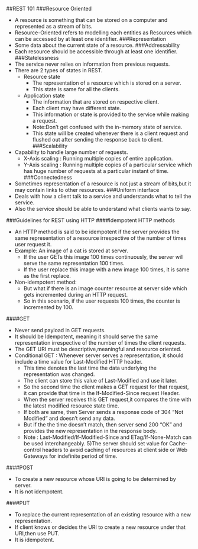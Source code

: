 ##REST 101
###Resource Oriented
- A resource is something that can be stored on a computer and represented as a stream of bits.
- Resource-Oriented refers to modelling each entities as Resources which can be accessed by at least one identifier.
###Representation
- Some data about the current state of a resource.
###Addressability
- Each resource should be accessible through at least one identifier.
###Statelessness
- The service never relies on information from previous requests.
- There are 2 types of states in REST.
    - Resource state
        - The representation of a resource which is stored on a server.
        - This state is same for all the clients.    
    - Application state
        - The information that are stored on respective client.
        - Each client may have different state.
        - This information or state is provided to the service while making a request.
        - Note:Don’t get confused with the in-memory state of service.
        - This state will be created whenever there is a client request and flushed out after sending the response back to client.    
###Scalability
- Capability to handle large number of requests.
    - X-Axis scaling : Running multiple copies of entire application.
    - Y-Axis scaling : Running multiple copies of a particular service which has huge number of requests at a particular instant of time.
###Connectedness
- Sometimes representation of a resource is not just a stream of bits,but it may contain links to other resources.
###Uniform interface
- Deals with how a client talk to a service and understands what to tell the service.
- Also the service should be able to understand what clients wants to say.

###Guidelines for REST using HTTP
####Idempotent HTTP methods
- An HTTP method is said to be idempotent if the server provides the same representation of a resource irrespective of the number of times user request it.
- Example: An image of a cat is stored at server.
    - If the user GETs this image 100 times continuously, the server will serve the same representation 100 times.
    - If the user replace this image with a new image 100 times, it is same as the first replace.
- Non-idempotent method:
    - But what if there is an image counter resource at server side which gets incremented during an HTTP request. 
    - So in this scenario, if the user requests 100 times, the counter is incremented by 100.

####GET
- Never send payload in GET requests.
- It should be Idempotent, meaning it should serve the same representation irrespective of the number of times the client requests.
- The GET URI must be descriptive,meaningful and resource oriented.
- Conditional GET : Whenever server serves a representation, it should include a time value for Last-Modified HTTP header.
    - This time denotes the last time the data underlying the representation was changed.
    - The client can store this value of Last-Modified and use it later. 
    - So the second time the client makes a GET request for that request, it can provide that time in the If-Modified-Since request Header.
    - When the server receives this GET request,it compares the time with the latest modified resource state time.
    - If both are same, then Server sends a response code of 304 “Not Modified” and doesn’t send any data.
    - But if the the time doesn’t match, then server send 200 “OK” and provides the new representation in the response body.
    - Note : Last-Modified/If-Modified-Since and ETag/If-None-Match can be used interchangeably.
5)The server should set value for Cache-control headers to avoid caching of resources at client side or Web Gateways for indefinite period of time.    

####POST
- To create a new resource whose URI is going to be determined by server.
- It is not idempotent.

####PUT
- To replace the current representation of an existing resource with a new representation.
- If client knows or decides the URI to create a new resource under that URI,then use PUT.
- It is idempotent.